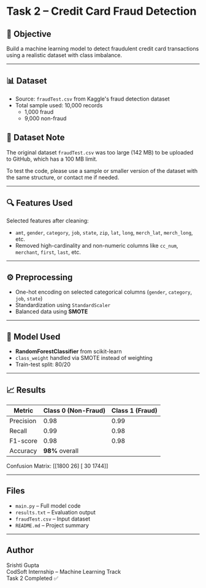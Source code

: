 # Task 2 – Credit Card Fraud Detection

## 📌 Objective
Build a machine learning model to detect fraudulent credit card transactions using a realistic dataset with class imbalance.

---

## 📊 Dataset
- Source: `fraudTest.csv` from Kaggle's fraud detection dataset
- Total sample used: 10,000 records
  - 1,000 fraud
  - 9,000 non-fraud

## 📁 Dataset Note
The original dataset `fraudTest.csv` was too large (142 MB) to be uploaded to GitHub, which has a 100 MB limit.

To test the code, please use a sample or smaller version of the dataset with the same structure, or contact me if needed.


---

## 🔍 Features Used
Selected features after cleaning:
- `amt`, `gender`, `category`, `job`, `state`, `zip`, `lat`, `long`, `merch_lat`, `merch_long`, etc.
- Removed high-cardinality and non-numeric columns like `cc_num`, `merchant`, `first`, `last`, etc.

---

## ⚙️ Preprocessing
- One-hot encoding on selected categorical columns (`gender`, `category`, `job`, `state`)
- Standardization using `StandardScaler`
- Balanced data using **SMOTE**

---

## 🧠 Model Used
- **RandomForestClassifier** from scikit-learn
- `class_weight` handled via SMOTE instead of weighting
- Train-test split: 80/20

---

## 📈 Results

| Metric        | Class 0 (Non-Fraud) | Class 1 (Fraud) |
|---------------|---------------------|-----------------|
| Precision     | 0.98                | 0.99            |
| Recall        | 0.99                | 0.98            |
| F1-score      | 0.98                | 0.98            |
| Accuracy      | **98%** overall     |                 |

Confusion Matrix:
[[1800 26]
[ 30 1744]]

---

##  Files
- `main.py` – Full model code
- `results.txt` – Evaluation output
- `fraudTest.csv` – Input dataset
- `README.md` – Project summary

---

## Author
Srishti Gupta  
CodSoft Internship – Machine Learning Track  
Task 2 Completed ✅
